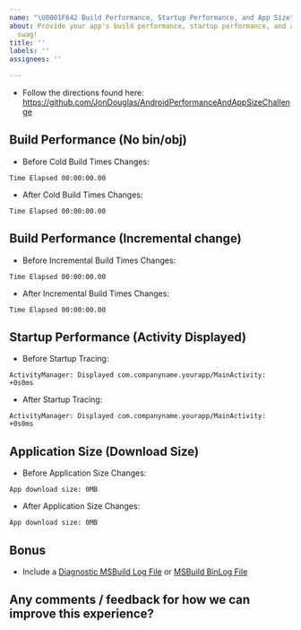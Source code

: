 ```yaml
---
name: "\U0001F642 Build Performance, Startup Performance, and App Size"
about: Provide your app's build performance, startup performance, and app size for
  swag!
title: ''
labels: ''
assignees: ''

---
```


- Follow the directions found here: https://github.com/JonDouglas/AndroidPerformanceAndAppSizeChallenge

## Build Performance (No bin/obj)

- Before Cold Build Times Changes:

```
Time Elapsed 00:00:00.00
```

- After Cold Build Times Changes:

```
Time Elapsed 00:00:00.00
```

## Build Performance (Incremental change)

- Before Incremental Build Times Changes:

```
Time Elapsed 00:00:00.00
```

- After Incremental Build Times Changes:

```
Time Elapsed 00:00:00.00
```

## Startup Performance (Activity Displayed)

- Before Startup Tracing:

```
ActivityManager: Displayed com.companyname.yourapp/MainActivity: +0s0ms
```

- After Startup Tracing:

```
ActivityManager: Displayed com.companyname.yourapp/MainActivity: +0s0ms
```

## Application Size (Download Size)

- Before Application Size Changes:

```
App download size: 0MB
```

- After Application Size Changes:

```
App download size: 0MB
```

## Bonus

- Include a [Diagnostic MSBuild Log File](https://docs.microsoft.com/en-us/xamarin/android/troubleshooting/troubleshooting#diagnostic-msbuild-output) or [MSBuild BinLog File](http://msbuildlog.com/)

## Any comments / feedback for how we can improve this experience?
